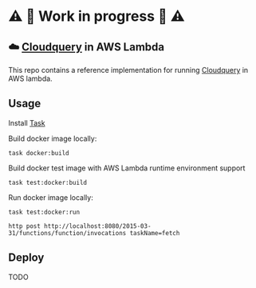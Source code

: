 # :warning: :construction: Work in progress :construction: :warning:
## ☁️ [Cloudquery](https://github.com/cloudquery/cloudquery) in AWS Lambda 
This repo contains a reference implementation for running [Cloudquery](https://github.com/cloudquery/cloudquery) in AWS lambda.

## Usage
Install [Task](https://taskfile.dev/#/installation)

Build docker image locally:

`task docker:build`

Build docker test image with AWS Lambda runtime environment support

`task test:docker:build`

Run docker image locally:

`task test:docker:run`

`http post http://localhost:8080/2015-03-31/functions/function/invocations taskName=fetch`


## Deploy
TODO

